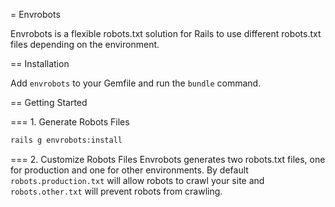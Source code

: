 = Envrobots

Envrobots is a flexible robots.txt solution for Rails to use different robots.txt files depending on the environment.

== Installation

Add `envrobots` to your Gemfile and run the `bundle` command.

== Getting Started

=== 1. Generate Robots Files
```bash
rails g envrobots:install
```
=== 2. Customize Robots Files
Envrobots generates two robots.txt files, one for production and one for other environments. By default `robots.production.txt` will allow robots to crawl your site and `robots.other.txt` will prevent robots from crawling.